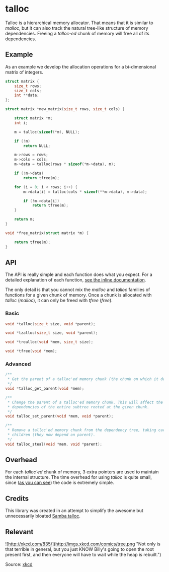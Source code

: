 # talloc

Talloc is a hierarchical memory allocator. That means that it is similar to
*malloc*, but it can also track the natural tree-like structure of memory
dependencies. Freeing a *talloc-ed* chunk of memory will free all of its
dependencies.

## Example

As an example we develop the allocation operations for a bi-dimensional matrix
of integers.

```c
struct matrix {
    size_t rows;
    size_t cols;
    int **data;
};

struct matrix *new_matrix(size_t rows, size_t cols) {

    struct matrix *m;
    int i;

    m = talloc(sizeof(*m), NULL);

    if (!m)
        return NULL;

    m->rows = rows;
    m->cols = cols;
    m->data = talloc(rows * sizeof(*m->data), m);

    if (!m->data)
        return tfree(m);

    for (i = 0; i < rows; i++) {
        m->data[i] = talloc(cols * sizeof(**m->data), m->data);

        if (!m->data[i])
            return tfree(m);
    }

    return m;
}

void *free_matrix(struct matrix *m) {

    return tfree(m);
}
```

## API

The API is really simple and each function does what you expect. For a detailed
explanation of each function, [see the inline
documentation](https://github.com/esneider/talloc/blob/master/talloc.h).

The only detail is that you cannot mix the *malloc* and *talloc* families of
functions for a given chunk of memory. Once a chunk is allocated with *talloc*
(*malloc*), it can only be freed with *tfree* (*free*).

### Basic

```c
void *talloc(size_t size, void *parent);

void *tzalloc(size_t size, void *parent);

void *trealloc(void *mem, size_t size);

void *tfree(void *mem);
```

### Advanced

```c
/**
 * Get the parent of a talloc'ed memory chunk (the chunk on which it depends).
 */
void *talloc_get_parent(void *mem);

/**
 * Change the parent of a talloc'ed memory chunk. This will affect the
 * dependencies of the entire subtree rooted at the given chunk.
 */
void talloc_set_parent(void *mem, void *parent);

/**
 * Remove a talloc'ed memory chunk from the dependency tree, taking care of its
 * children (they now depend on parent).
 */
void talloc_steal(void *mem, void *parent);
```

## Overhead

For each *talloc'ed* chunk of memory, 3 extra pointers are used to maintain the
internal structure. The time overhead for using *talloc* is quite small, since
([as you can see](https://github.com/esneider/talloc/blob/master/talloc.c)) the
code is extremely simple.

## Credits

This library was created in an attempt to simplify the awesome but
unnecessarily bloated [Samba talloc](http://talloc.samba.org/).

## Relevant

![http://xkcd.com/835/](http://imgs.xkcd.com/comics/tree.png "Not only is that terrible in general, but you just KNOW Billy's going to open the root present first, and then everyone will have to wait while the heap is rebuilt.")

Source: [xkcd](http://xkcd.com/835/)

